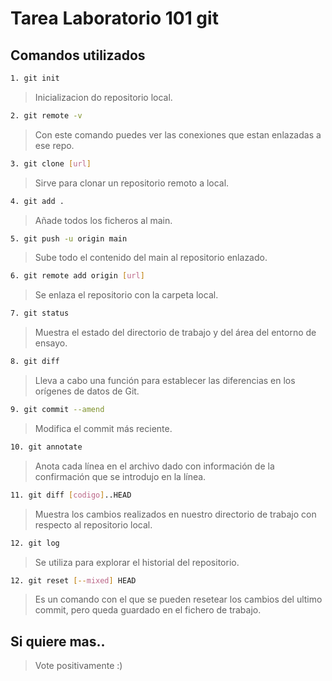 # Tarea Laboratorio 101 git

## Comandos utilizados

```bash
1. git init 
```
>Inicializacion do repositorio local.

```bash
2. git remote -v
```
>Con este comando puedes ver las conexiones que estan enlazadas a ese repo.

```bash
3. git clone [url]
```
>Sirve para clonar un repositorio remoto a local.

```bash
4. git add .
```
>Añade todos los ficheros al main.

```bash
5. git push -u origin main
```
>Sube todo el contenido del main al repositorio enlazado.

```bash
6. git remote add origin [url]
```
>Se enlaza el repositorio con la carpeta local.

```bash
7. git status
```
>Muestra el estado del directorio de trabajo y del área del entorno de ensayo.

```bash
8. git diff
```
>Lleva a cabo una función para establecer las diferencias en los orígenes de datos de Git.

```bash
9. git commit --amend
```
>Modifica el commit más reciente.

```bash
10. git annotate
```
>Anota cada línea en el archivo dado con información de la confirmación que se introdujo en la línea. 

```bash
11. git diff [codigo]..HEAD
```
>Muestra los cambios realizados en nuestro directorio de trabajo con respecto al repositorio local.

```bash
12. git log
```
>Se utiliza para explorar el historial del repositorio.

```bash
12. git reset [--mixed] HEAD
```
>Es un comando con el que se pueden resetear los cambios del ultimo commit, pero queda guardado en el fichero de trabajo.

## Si quiere mas..

>Vote positivamente :)
